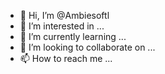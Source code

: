 - 👋 Hi, I’m @Ambiesoftl
- 👀 I’m interested in ...
- 🌱 I’m currently learning ...
- 💞️ I’m looking to collaborate on ...
- 📫 How to reach me ...

<!---
Ambiesoftl/Ambiesoftl is a ✨ special ✨ repository because its `README.md` (this file) appears on your GitHub profile.
You can click the Preview link to take a look at your changes.
--->
